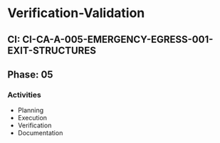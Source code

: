 # Verification-Validation

## CI: CI-CA-A-005-EMERGENCY-EGRESS-001-EXIT-STRUCTURES
## Phase: 05

### Activities
- Planning
- Execution
- Verification
- Documentation
